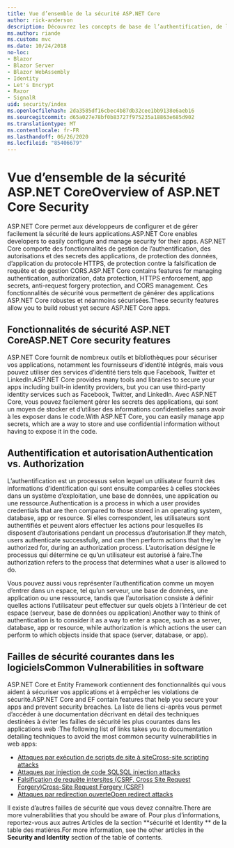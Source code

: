 ```yaml
---
title: Vue d’ensemble de la sécurité ASP.NET Core
author: rick-anderson
description: Découvrez les concepts de base de l’authentification, de l’autorisation et de la sécurité dans ASP.NET Core.
ms.author: riande
ms.custom: mvc
ms.date: 10/24/2018
no-loc:
- Blazor
- Blazor Server
- Blazor WebAssembly
- Identity
- Let's Encrypt
- Razor
- SignalR
uid: security/index
ms.openlocfilehash: 2da3585df16cbec4b87db32cee1bb9138e6aeb16
ms.sourcegitcommit: d65a027e78bf0b83727f975235a18863e685d902
ms.translationtype: MT
ms.contentlocale: fr-FR
ms.lasthandoff: 06/26/2020
ms.locfileid: "85406679"
---
```

# <a name="overview-of-aspnet-core-security"></a><span data-ttu-id="1219e-103">Vue d’ensemble de la sécurité ASP.NET Core</span><span class="sxs-lookup"><span data-stu-id="1219e-103">Overview of ASP.NET Core Security</span></span>

<span data-ttu-id="1219e-104">ASP.NET Core permet aux développeurs de configurer et de gérer facilement la sécurité de leurs applications.</span><span class="sxs-lookup"><span data-stu-id="1219e-104">ASP.NET Core enables developers to easily configure and manage security for their apps.</span></span> <span data-ttu-id="1219e-105">ASP.NET Core comporte des fonctionnalités de gestion de l’authentification, des autorisations et des secrets des applications, de protection des données, d’application du protocole HTTPS, de protection contre la falsification de requête et de gestion CORS.</span><span class="sxs-lookup"><span data-stu-id="1219e-105">ASP.NET Core contains features for managing authentication, authorization, data protection, HTTPS enforcement, app secrets, anti-request forgery protection, and CORS management.</span></span> <span data-ttu-id="1219e-106">Ces fonctionnalités de sécurité vous permettent de générer des applications ASP.NET Core robustes et néanmoins sécurisées.</span><span class="sxs-lookup"><span data-stu-id="1219e-106">These security features allow you to build robust yet secure ASP.NET Core apps.</span></span>

## <a name="aspnet-core-security-features"></a><span data-ttu-id="1219e-107">Fonctionnalités de sécurité ASP.NET Core</span><span class="sxs-lookup"><span data-stu-id="1219e-107">ASP.NET Core security features</span></span>

<span data-ttu-id="1219e-108">ASP.NET Core fournit de nombreux outils et bibliothèques pour sécuriser vos applications, notamment les fournisseurs d’identité intégrés, mais vous pouvez utiliser des services d’identité tiers tels que Facebook, Twitter et LinkedIn.</span><span class="sxs-lookup"><span data-stu-id="1219e-108">ASP.NET Core provides many tools and libraries to secure your apps including built-in identity providers, but you can use third-party identity services such as Facebook, Twitter, and LinkedIn.</span></span> <span data-ttu-id="1219e-109">Avec ASP.NET Core, vous pouvez facilement gérer les secrets des applications, qui sont un moyen de stocker et d’utiliser des informations confidentielles sans avoir à les exposer dans le code.</span><span class="sxs-lookup"><span data-stu-id="1219e-109">With ASP.NET Core, you can easily manage app secrets, which are a way to store and use confidential information without having to expose it in the code.</span></span>

## <a name="authentication-vs-authorization"></a><span data-ttu-id="1219e-110">Authentification et autorisation</span><span class="sxs-lookup"><span data-stu-id="1219e-110">Authentication vs. Authorization</span></span>

<span data-ttu-id="1219e-111">L’authentification est un processus selon lequel un utilisateur fournit des informations d’identification qui sont ensuite comparées à celles stockées dans un système d’exploitation, une base de données, une application ou une ressource.</span><span class="sxs-lookup"><span data-stu-id="1219e-111">Authentication is a process in which a user provides credentials that are then compared to those stored in an operating system, database, app or resource.</span></span> <span data-ttu-id="1219e-112">Si elles correspondent, les utilisateurs sont authentifiés et peuvent alors effectuer les actions pour lesquelles ils disposent d’autorisations pendant un processus d’autorisation.</span><span class="sxs-lookup"><span data-stu-id="1219e-112">If they match, users authenticate successfully, and can then perform actions that they're authorized for, during an authorization process.</span></span> <span data-ttu-id="1219e-113">L’autorisation désigne le processus qui détermine ce qu’un utilisateur est autorisé à faire.</span><span class="sxs-lookup"><span data-stu-id="1219e-113">The authorization refers to the process that determines what a user is allowed to do.</span></span>

<span data-ttu-id="1219e-114">Vous pouvez aussi vous représenter l’authentification comme un moyen d’entrer dans un espace, tel qu’un serveur, une base de données, une application ou une ressource, tandis que l’autorisation consiste à définir quelles actions l’utilisateur peut effectuer sur quels objets à l’intérieur de cet espace (serveur, base de données ou application).</span><span class="sxs-lookup"><span data-stu-id="1219e-114">Another way to think of authentication is to consider it as a way to enter a space, such as a server, database, app or resource, while authorization is which actions the user can perform to which objects inside that space (server, database, or app).</span></span>

## <a name="common-vulnerabilities-in-software"></a><span data-ttu-id="1219e-115">Failles de sécurité courantes dans les logiciels</span><span class="sxs-lookup"><span data-stu-id="1219e-115">Common Vulnerabilities in software</span></span>

<span data-ttu-id="1219e-116">ASP.NET Core et Entity Framework contiennent des fonctionnalités qui vous aident à sécuriser vos applications et à empêcher les violations de sécurité.</span><span class="sxs-lookup"><span data-stu-id="1219e-116">ASP.NET Core and EF contain features that help you secure your apps and prevent security breaches.</span></span> <span data-ttu-id="1219e-117">La liste de liens ci-après vous permet d’accéder à une documentation décrivant en détail des techniques destinées à éviter les failles de sécurité les plus courantes dans les applications web :</span><span class="sxs-lookup"><span data-stu-id="1219e-117">The following list of links takes you to documentation detailing techniques to avoid the most common security vulnerabilities in web apps:</span></span>

* [<span data-ttu-id="1219e-118">Attaques par exécution de scripts de site à site</span><span class="sxs-lookup"><span data-stu-id="1219e-118">Cross-site scripting attacks</span></span>](xref:security/cross-site-scripting)
* [<span data-ttu-id="1219e-119">Attaques par injection de code SQL</span><span class="sxs-lookup"><span data-stu-id="1219e-119">SQL injection attacks</span></span>](/ef/core/querying/raw-sql)
* [<span data-ttu-id="1219e-120">Falsification de requête intersites (CSRF, Cross Site Request Forgery)</span><span class="sxs-lookup"><span data-stu-id="1219e-120">Cross-Site Request Forgery (CSRF)</span></span>](xref:security/anti-request-forgery)
* [<span data-ttu-id="1219e-121">Attaques par redirection ouverte</span><span class="sxs-lookup"><span data-stu-id="1219e-121">Open redirect attacks</span></span>](xref:security/preventing-open-redirects)

<span data-ttu-id="1219e-122">Il existe d’autres failles de sécurité que vous devez connaître.</span><span class="sxs-lookup"><span data-stu-id="1219e-122">There are more vulnerabilities that you should be aware of.</span></span> <span data-ttu-id="1219e-123">Pour plus d’informations, reportez-vous aux autres Articles de la section \*\*sécurité et Identity \*\* de la table des matières.</span><span class="sxs-lookup"><span data-stu-id="1219e-123">For more information, see the other articles in the **Security and Identity** section of the table of contents.</span></span>
